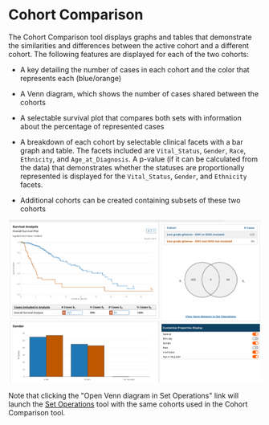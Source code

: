 # Cohort Comparison

The Cohort Comparison tool displays graphs and tables that demonstrate the similarities and differences between the active cohort and a different cohort. The following features are displayed for each of the two cohorts:

* A key detailing the number of cases in each cohort and the color that represents each (blue/orange)

* A Venn diagram, which shows the number of cases shared between the cohorts

* A selectable survival plot that compares both sets with information about the percentage of represented cases

* A breakdown of each cohort by selectable clinical facets with a bar graph and table. The facets included are `Vital_Status`, `Gender`, `Race`, `Ethnicity`, and `Age_at_Diagnosis`. A p-value (if it can be calculated from the data) that demonstrates whether the statuses are proportionally represented is displayed for the `Vital_Status`, `Gender`, and `Ethnicity` facets.

* Additional cohorts can be created containing subsets of these two cohorts

[![Cohort Comparison](images/cohort_comparison_page.png)](images/cohort_comparison_page.png "Click to see the full image.")

Note that clicking the "Open Venn diagram in Set Operations" link will launch the [Set Operations](set_operations.md) tool with the same cohorts used in the Cohort Comparison tool.
